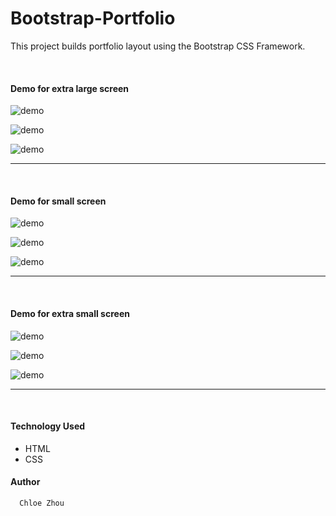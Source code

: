 # Bootstrap-Portfolio


This project builds portfolio layout using the Bootstrap CSS Framework. 

<br>

#### Demo for extra large screen

![demo](assets/images/xl-about.png "Logo Title Text 1")


![demo](assets/images/xl-portfolio.png "Logo Title Text 1")


![demo](assets/images/xl-contact.png "Logo Title Text 1")

***
<br>


#### Demo for small screen

![demo](assets/images/sm-about.png "Logo Title Text 1")


![demo](assets/images/sm-portfolio.png "Logo Title Text 1")


![demo](assets/images/sm-contact.png "Logo Title Text 1")

***
<br>

#### Demo for extra small screen

![demo](assets/images/xs-about.png "Logo Title Text 1")


![demo](assets/images/xs-portfolio.png "Logo Title Text 1")


![demo](assets/images/xs-contact.png "Logo Title Text 1")

***
<br>

#### Technology Used


* HTML
* CSS


#### Author
      Chloe Zhou
